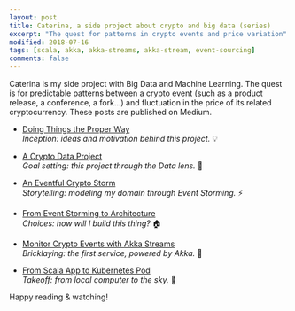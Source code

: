 ```yaml
---
layout: post
title: Caterina, a side project about crypto and big data (series)
excerpt: "The quest for patterns in crypto events and price variation"
modified: 2018-07-16
tags: [scala, akka, akka-streams, akka-stream, event-sourcing]
comments: false
---
```


Caterina is my side project with Big Data and Machine Learning. The quest is for predictable patterns between a crypto event (such as a product release, a conference, a fork...) and fluctuation in the price of its related cryptocurrency.
These posts are published on Medium.

* [Doing Things the Proper Way](https://medium.com/@ticofab/doing-things-the-proper-way-b085068cba71)  
*Inception: ideas and motivation behind this project.* 💡

* [A Crypto Data Project](https://medium.com/@ticofab/a-crypto-data-project-cf6884c60649)  
*Goal setting: this project through the Data lens.* 🔎

* [An Eventful Crypto Storm](https://medium.com/@ticofab/an-eventful-crypto-storm-2a5ed95e5eaf)  
*Storytelling: modeling my domain through Event Storming.* ⚡️

* [From Event Storming to Architecture](https://medium.com/@ticofab/from-event-storming-to-architecture-c2dc49e9c2d0)  
*Choices: how will I build this thing?* 🏠

* [Monitor Crypto Events with Akka Streams](https://medium.com/@ticofab/monitor-crypto-events-with-akka-stream-b2d5d6687804)  
*Bricklaying: the first service, powered by Akka.* 💙 

* [From Scala App to Kubernetes Pod](https://medium.com/@ticofab/from-scala-app-to-kubernetes-pod-d67e0cd6bfaf)  
*Takeoff: from local computer to the sky.* 🚀

Happy reading & watching!
